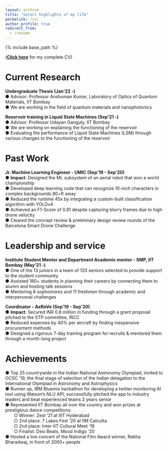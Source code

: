 ```yaml
---
layout: archive
title: "Select highlights of my life"
permalink: /cv/
author_profile: true
redirect_from:
  - /resume
---
```


{% include base_path %}

([**Click here**](/files/CV-Mithil-Vakde.pdf) for my complete CV)  


Current Research
======
**Undergraduate Thesis (Jan'22 -)**  
● Advisor: Professor Anshuman Kumar, Laboratory of Optics of Quantum Materials, IIT Bombay  
● We are working in the field of quantum materials and nanophotonics

**Reservoir training in Liquid State Machines (Sep'21 -)**  
● Advisor: Professor Udayan Ganguly, IIT Bombay  
● We are working on explaining the functioning of the reservoir  
● Evaluating the performance of Liquid State Machines (LSM) through various changes to the functioning of the reservoir

Past Work
======
**Jr. Machine Learning Engineer - UMIC (Sep'19 - Sep'20)**  
● **Impact**: Designed the ML subsystem of an aerial robot that won a world championship  
● Developed deep learning code that can recognize 10-inch characters in complex backgrounds 80+ft away  
●	Reduced the runtime 45x by integrating a custom-built classification algorithm with YOLOv4  
●	Achieved an F1-Score of 0.81 despite capturing blurry frames due to high drone velocity  
●	Cleared the concept review & preliminary design review rounds of the Barcelona Smart Drone Challenge  

<!-- Skills
======
General Programming - Python, MATLAB
Machine learning - TensorFlow, Keras
Other - LTspice, Arduino IDE, AutoCAD, SOLIDWORKS -->

<!-- Teaching
======
  <ul>{% for post in site.teaching %}
    {% include archive-single-cv.html %}
  {% endfor %}</ul> -->

Leadership and service
======

**Institute Student Mentor and Department Academic mentor - SMP, IIT Bombay (May'21 -)**  
● One of the 13 juniors in a team of 120 seniors selected to provide support to the student community  
●	Assisted 180+ students in planning their careers by connecting them to alumni and hosting talk sessions  
●	Mentoring 8 sophomores and 11 freshmen through academic and interpersonal challenges  

**Coordinator - AeRoVe (Sep'19 - Sep'20)**  
● **Impact**: Secured INR 0.8 million in funding through a grant proposal pitched to the STP committee, IRCC  
●	Reduced expenses by 40% per aircraft by finding inexpensive procurement methods  
● Designed a rigorous 7-day training program for recruits & mentored them through a month-long project  

Achievements
======
●	Top 25 countrywide in the Indian National Astronomy Olympiad; invited to OCSC ’19, the final stage of selection of the Indian delegation to the International Olympiad in Astronomy and Astrophysics  
●	Runner up, IBM Bluemix hackathon for developing a twitter monitoring AI tool using Watson’s NLU
API; successfully pitched the app to industry leaders and beat experienced teams 2 years senior  
●	Represented IIT Bombay all over the country and won prizes at prestigious dance competitions:  
&nbsp; &nbsp; &nbsp; &nbsp;○	Winner: Zest ‘21 at IIIT Hyderabad  
&nbsp; &nbsp; &nbsp; &nbsp;○	2nd place: 7 Lakes Fest ‘20 at IIM Calcutta  
&nbsp; &nbsp; &nbsp; &nbsp;○	2nd place: Inter-IIT Cultural Meet ‘19  
&nbsp; &nbsp; &nbsp; &nbsp;○	Finalist: Desi Beats, Mood Indigo ‘20  
●	Hosted a live concert of the National Film Award winner, Rekha Bharadwaj, in front of 2000+ people
